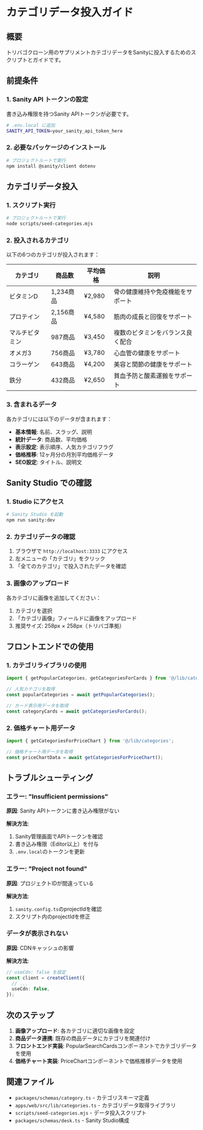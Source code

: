 # カテゴリデータ投入ガイド

## 概要

トリバゴクローン用のサプリメントカテゴリデータをSanityに投入するためのスクリプトとガイドです。

## 前提条件

### 1. Sanity API トークンの設定

書き込み権限を持つSanity APIトークンが必要です。

```bash
# .env.local に追加
SANITY_API_TOKEN=your_sanity_api_token_here
```

### 2. 必要なパッケージのインストール

```bash
# プロジェクトルートで実行
npm install @sanity/client dotenv
```

## カテゴリデータ投入

### 1. スクリプト実行

```bash
# プロジェクトルートで実行
node scripts/seed-categories.mjs
```

### 2. 投入されるカテゴリ

以下の6つのカテゴリが投入されます：

| カテゴリ       | 商品数    | 平均価格 | 説明                             |
| -------------- | --------- | -------- | -------------------------------- |
| ビタミンD      | 1,234商品 | ¥2,980   | 骨の健康維持や免疫機能をサポート |
| プロテイン     | 2,156商品 | ¥4,580   | 筋肉の成長と回復をサポート       |
| マルチビタミン | 987商品   | ¥3,450   | 複数のビタミンをバランス良く配合 |
| オメガ3        | 756商品   | ¥3,780   | 心血管の健康をサポート           |
| コラーゲン     | 643商品   | ¥4,200   | 美容と関節の健康をサポート       |
| 鉄分           | 432商品   | ¥2,650   | 貧血予防と酸素運搬をサポート     |

### 3. 含まれるデータ

各カテゴリには以下のデータが含まれます：

- **基本情報**: 名前、スラッグ、説明
- **統計データ**: 商品数、平均価格
- **表示設定**: 表示順序、人気カテゴリフラグ
- **価格推移**: 12ヶ月分の月別平均価格データ
- **SEO設定**: タイトル、説明文

## Sanity Studio での確認

### 1. Studio にアクセス

```bash
# Sanity Studio を起動
npm run sanity:dev
```

### 2. カテゴリデータの確認

1. ブラウザで `http://localhost:3333` にアクセス
2. 左メニューの「カテゴリ」をクリック
3. 「全てのカテゴリ」で投入されたデータを確認

### 3. 画像のアップロード

各カテゴリに画像を追加してください：

1. カテゴリを選択
2. 「カテゴリ画像」フィールドに画像をアップロード
3. 推奨サイズ: 258px × 258px（トリバゴ準拠）

## フロントエンドでの使用

### 1. カテゴリライブラリの使用

```typescript
import { getPopularCategories, getCategoriesForCards } from '@/lib/categories';

// 人気カテゴリを取得
const popularCategories = await getPopularCategories();

// カード表示用データを取得
const categoryCards = await getCategoriesForCards();
```

### 2. 価格チャート用データ

```typescript
import { getCategoriesForPriceChart } from '@/lib/categories';

// 価格チャート用データを取得
const priceChartData = await getCategoriesForPriceChart();
```

## トラブルシューティング

### エラー: "Insufficient permissions"

**原因**: Sanity APIトークンに書き込み権限がない

**解決方法**:

1. Sanity管理画面でAPIトークンを確認
2. 書き込み権限（Editor以上）を付与
3. `.env.local`のトークンを更新

### エラー: "Project not found"

**原因**: プロジェクトIDが間違っている

**解決方法**:

1. `sanity.config.ts`のprojectIdを確認
2. スクリプト内のprojectIdを修正

### データが表示されない

**原因**: CDNキャッシュの影響

**解決方法**:

```typescript
// useCdn: false を設定
const client = createClient({
  // ...
  useCdn: false,
});
```

## 次のステップ

1. **画像アップロード**: 各カテゴリに適切な画像を設定
2. **商品データ連携**: 既存の商品データにカテゴリを関連付け
3. **フロントエンド実装**: PopularSearchCardsコンポーネントでカテゴリデータを使用
4. **価格チャート実装**: PriceChartコンポーネントで価格推移データを使用

## 関連ファイル

- `packages/schemas/category.ts` - カテゴリスキーマ定義
- `apps/web/src/lib/categories.ts` - カテゴリデータ取得ライブラリ
- `scripts/seed-categories.mjs` - データ投入スクリプト
- `packages/schemas/desk.ts` - Sanity Studio構成
